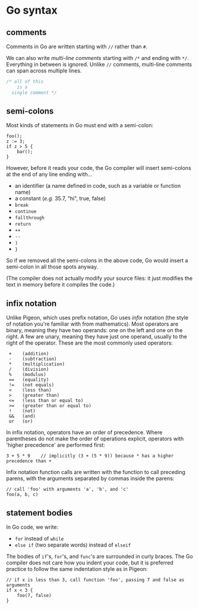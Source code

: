 # Go syntax

## comments

Comments in Go are written starting with `//` rather than `#`.

We can also write *multi-line comments* starting with `/*` and ending with `*/`. Everything in between is ignored. Unlike `//` comments, multi-line comments can span across multiple lines.

```go
/* all of this 
    is a 
  single comment */
```

## semi-colons

Most kinds of statements in Go must end with a semi-colon:

```
foo();
z := 3;
if z > 5 {
    bar();
}
```

However, before it reads your code, the Go compiler will insert semi-colons at the end of any line ending with...

 - an identifier (a name defined in code, such as a variable or function name)
 - a constant (*e.g.* 35.7, "hi", true, false)
 - `break`
 - `continue` 
 - `fallthrough`
 - `return`
 - `++` 
 - `--`
 - `)`
 - `}`

So if we removed all the semi-colons in the above code, Go would insert a semi-colon in all those spots anyway.

(The compiler does not actually modify your source files: it just modifies the text in memory before it compiles the code.)

## infix notation

Unlike Pigeon, which uses prefix notation, Go uses *infix* notation (the style of notation you're familiar with from mathematics). Most operators are binary, meaning they have two operands: one on the left and one on the right. A few are unary, meaning they have just one operand, usually to the right of the operator. These are the most commonly used operators:

```
 +    (addition)
 -    (subtraction)
 *    (multiplication)
 /    (division)
 %    (modulus)
 ==   (equality)
 !=   (not equals)
 <    (less than)
 >    (greater than)
 <=   (less than or equal to)
 >=   (greater than or equal to)
 !    (not)
 &&   (and)
 or   (or)
```

In infix notation, operators have an order of precedence. Where parentheses do not make the order of operations explicit, operators with 'higher precedence' are performed first:

```
3 + 5 * 9    // implicitly (3 + (5 * 9)) because * has a higher precedence than +
```

Infix notation function calls are written with the function to call preceding parens, with the arguments separated by commas inside the parens:

```
// call 'foo' with arguments 'a', 'b', and 'c'
foo(a, b, c)
```

## statement bodies

In Go code, we write:

 - `for` instead of `while`
 - `else if` (two separate words) instead of `elseif`

The bodies of `if`'s, `for`'s, and `func`'s are surrounded in curly braces. The Go compiler does not care how you indent your code, but it is preferred practice to follow the same indentation style as in Pigeon:

```
// if x is less than 3, call function 'foo', passing 7 and false as arguments
if x < 3 {
    foo(7, false)    
}
```



